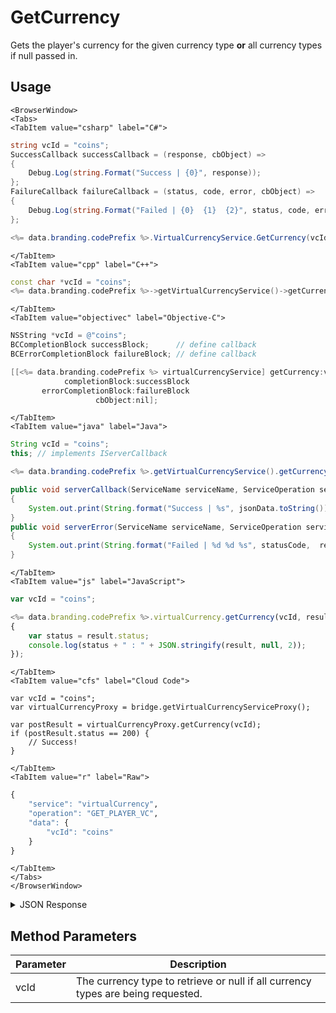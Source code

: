 # GetCurrency

Gets the player's currency for the given currency type **or** all currency types if null passed in.

<PartialServop service_name="virtualCurrency" operation_name="GET_PLAYER_VC" />

## Usage

```mdx-code-block
<BrowserWindow>
<Tabs>
<TabItem value="csharp" label="C#">
```

```csharp
string vcId = "coins";
SuccessCallback successCallback = (response, cbObject) =>
{
    Debug.Log(string.Format("Success | {0}", response));
};
FailureCallback failureCallback = (status, code, error, cbObject) =>
{
    Debug.Log(string.Format("Failed | {0}  {1}  {2}", status, code, error));
};

<%= data.branding.codePrefix %>.VirtualCurrencyService.GetCurrency(vcId, successCallback, failureCallback);
```

```mdx-code-block
</TabItem>
<TabItem value="cpp" label="C++">
```

```cpp
const char *vcId = "coins";
<%= data.branding.codePrefix %>->getVirtualCurrencyService()->getCurrency(vcId, this);
```

```mdx-code-block
</TabItem>
<TabItem value="objectivec" label="Objective-C">
```

```objectivec
NSString *vcId = @"coins";
BCCompletionBlock successBlock;      // define callback
BCErrorCompletionBlock failureBlock; // define callback

[[<%= data.branding.codePrefix %> virtualCurrencyService] getCurrency:vcId
            completionBlock:successBlock
       errorCompletionBlock:failureBlock
                   cbObject:nil];
```

```mdx-code-block
</TabItem>
<TabItem value="java" label="Java">
```

```java
String vcId = "coins";
this; // implements IServerCallback

<%= data.branding.codePrefix %>.getVirtualCurrencyService().getCurrency(vcId, this);

public void serverCallback(ServiceName serviceName, ServiceOperation serviceOperation, JSONObject jsonData)
{
    System.out.print(String.format("Success | %s", jsonData.toString()));
}
public void serverError(ServiceName serviceName, ServiceOperation serviceOperation, int statusCode, int reasonCode, String jsonError)
{
    System.out.print(String.format("Failed | %d %d %s", statusCode,  reasonCode, jsonError.toString()));
}
```

```mdx-code-block
</TabItem>
<TabItem value="js" label="JavaScript">
```

```javascript
var vcId = "coins";

<%= data.branding.codePrefix %>.virtualCurrency.getCurrency(vcId, result =>
{
    var status = result.status;
    console.log(status + " : " + JSON.stringify(result, null, 2));
});
```

```mdx-code-block
</TabItem>
<TabItem value="cfs" label="Cloud Code">
```

```cfscript
var vcId = "coins";
var virtualCurrencyProxy = bridge.getVirtualCurrencyServiceProxy();

var postResult = virtualCurrencyProxy.getCurrency(vcId);
if (postResult.status == 200) {
    // Success!
}
```

```mdx-code-block
</TabItem>
<TabItem value="r" label="Raw">
```

```r
{
	"service": "virtualCurrency",
	"operation": "GET_PLAYER_VC",
	"data": {
		"vcId": "coins"
	}
}
```

```mdx-code-block
</TabItem>
</Tabs>
</BrowserWindow>
```

<details>
<summary>JSON Response</summary>

```json
{
	"status": 200,
	"data": {
		"currencyMap": {
			"gems": {
				"purchased": 0,
				"balance": 12212,
				"consumed": 133,
				"awarded": 12345
			}
		},
		"parentCurrency": {
			"Master": {
				"credits": {
					"purchased": 0,
					"balance": 12212,
					"consumed": 133,
					"awarded": 12345
				}
			}
		},
		"peerCurrency": {
			"gameLootPeer": {
				"tickets": {
					"purchased": 0,
					"balance": 12212,
					"consumed": 133,
					"awarded": 12345
				}
			}
		}
	}
}
```
</details>

## Method Parameters
Parameter | Description
--------- | -----------
vcId | The currency type to retrieve or null if all currency types are being requested. 


